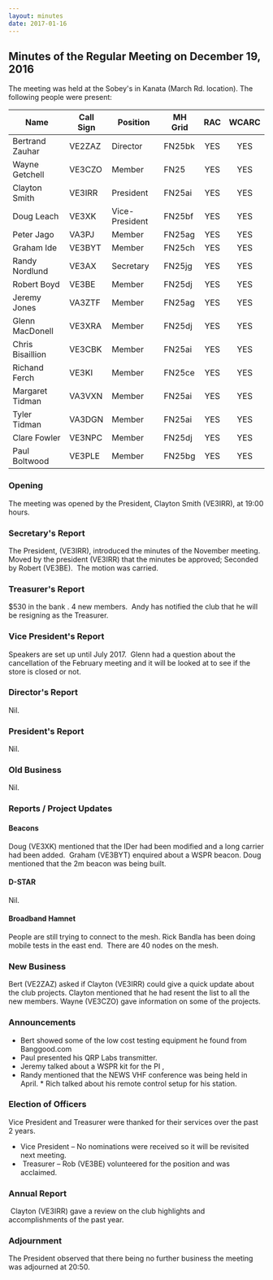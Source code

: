 ```yaml
---
layout: minutes
date: 2017-01-16
---
```


## Minutes of the Regular Meeting on December 19, 2016

The meeting was held at the Sobey's in Kanata (March Rd. location).
The following people were present:

| Name             | Call Sign | Position       | MH Grid | RAC | WCARC |
|------------------|-----------|----------------|---------|:---:|:-----:|
| Bertrand Zauhar  | VE2ZAZ    | Director       | FN25bk  | YES |  YES  |
| Wayne Getchell   | VE3CZO    | Member         | FN25    | YES |  YES  |
| Clayton Smith    | VE3IRR    | President      | FN25ai  | YES |  YES  |
| Doug Leach       | VE3XK     | Vice-President | FN25bf  | YES |  YES  |
| Peter Jago       | VA3PJ     | Member         | FN25ag  | YES |  YES  |
| Graham Ide       | VE3BYT    | Member         | FN25ch  | YES |  YES  |
| Randy Nordlund   | VE3AX     | Secretary      | FN25jg  | YES |  YES  |
| Robert Boyd      | VE3BE     | Member         | FN25dj  | YES |  YES  |
| Jeremy Jones     | VA3ZTF    | Member         | FN25ag  | YES |  YES  |
| Glenn MacDonell  | VE3XRA    | Member         | FN25dj  | YES |  YES  |
| Chris Bisaillion | VE3CBK    | Member         | FN25ai  | YES |  YES  |
| Richand Ferch    | VE3KI     | Member         | FN25ce  | YES |  YES  |
| Margaret Tidman  | VA3VXN    | Member         | FN25ai  | YES |  YES  |
| Tyler Tidman     | VA3DGN    | Member         | FN25ai  | YES |  YES  |
| Clare Fowler     | VE3NPC    | Member         | FN25dj  | YES |  YES  |
| Paul Boltwood    | VE3PLE    | Member         | FN25bg  | YES |  YES  |

### Opening

The meeting was opened by the President, Clayton Smith (VE3IRR), at 19:00 hours.

### Secretary's Report

The President, (VE3IRR), introduced the minutes of the November meeting.
 Moved by the president (VE3IRR) that the minutes be approved; Seconded by Robert (VE3BE). 
The motion was carried.

### Treasurer's Report

$530 in the bank .
4 new members.
 Andy has notified the club that he will be resigning as the Treasurer.

### Vice President's Report

Speakers are set up until July 2017.
 Glenn had a question about the cancellation of the February meeting and it will be looked at to see if the store is closed or not.

### Director's Report

Nil.

### President's Report

Nil.

### Old Business

Nil.

### Reports / Project Updates

#### Beacons

Doug (VE3XK) mentioned that the IDer had been modified and a long carrier had been added. 
Graham (VE3BYT) enquired about a WSPR beacon. Doug mentioned that the 2m beacon was being built.

#### D-STAR

Nil.

#### Broadband Hamnet

People are still trying to connect to the mesh.
Rick Bandla has been doing mobile tests in the east end. 
There are 40 nodes on the mesh.

### New Business

Bert (VE2ZAZ) asked if Clayton (VE3IRR) could give a quick update about the club projects.
Clayton mentioned that he had resent the list to all the new members.
Wayne (VE3CZO) gave information on some of the projects.

### Announcements

* Bert showed some of the low cost testing equipment he found from Banggood.com 
* Paul presented his QRP Labs transmitter. 
* Jeremy talked about a WSPR kit for the PI ,
* Randy mentioned that the NEWS VHF conference was being held in April.
* Rich talked about his remote control setup for his station.

### Election of Officers 

Vice President and Treasurer were thanked for their services over the past 2 years. 

* Vice President – No nominations were received so it will be revisited next meeting.
*  Treasurer – Rob (VE3BE) volunteered for the position and was acclaimed.

### Annual Report

 Clayton (VE3IRR) gave a review on the club highlights and accomplishments of the past year.

### Adjournment

The President observed that there being no further business the meeting was adjourned at 20:50.
